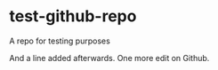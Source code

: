 # test-github-repo
A repo for testing purposes

And a line added afterwards. One more edit on Github.
